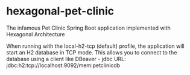 # hexagonal-pet-clinic

The infamous Pet Clinic Spring Boot application implemented with Hexagonal Architecture

When running with the local-h2-tcp (default) profile, the application will start an H2 database in TCP mode. This allows you to connect to 
the database using a client like DBeaver - jdbc URL: jdbc:h2:tcp://localhost:9092/mem:petclinicdb